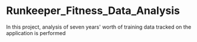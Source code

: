 # Runkeeper_Fitness_Data_Analysis
In this project, analysis of seven years' worth of training data tracked on the application is performed
